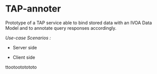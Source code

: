 # TAP-annoter

Prototype of a TAP service able to bind stored data with an IVOA Data Model and to annotate query responses accordingly.

*Use-case Scenarios :*

   + Server side 

   + Client side

ttootoototototo
